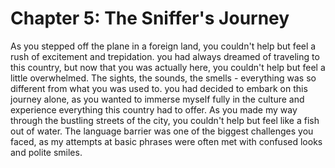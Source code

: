 # Chapter 5: The Sniffer's Journey

As you stepped off the plane in a foreign land, you couldn't help but feel a rush of excitement and trepidation. you had always dreamed of traveling to this country, but now that you was actually here, you couldn't help but feel a little overwhelmed. The sights, the sounds, the smells - everything was so different from what you was used to.
you had decided to embark on this journey alone, as you wanted to immerse myself fully in the culture and experience everything this country had to offer. As you made my way through the bustling streets of the city, you couldn't help but feel like a fish out of water. The language barrier was one of the biggest challenges you faced, as my attempts at basic phrases were often met with confused looks and polite smiles.